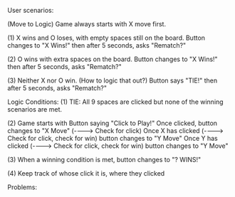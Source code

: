 User scenarios:

(Move to Logic) Game always starts with X move first.

(1) X wins and O loses, with empty spaces still on the board.
Button changes to "X Wins!" then after 5 seconds, asks "Rematch?"

(2) O wins with extra spaces on the board.
Button changes to "X Wins!" then after 5 seconds, asks "Rematch?"

(3) Neither X nor O win. (How to logic that out?)
Button says "TIE!" then after 5 seconds, asks "Rematch?"


Logic Conditions:
(1) TIE: All 9 spaces are clicked but none of the winning scenarios are met.

(2) Game starts with Button saying "Click to Play!"
Once clicked, button changes to "X Move"  (----> Check for click)
Once X has clicked (----> Check for click, check for win) button changes to "Y Move"
Once Y has clicked (----> Check for click, check for win) button changes to "Y Move"

(3) When a winning condition is met, button changes to "? WINS!"

(4) Keep track of whose click it is, where they clicked

Problems:


